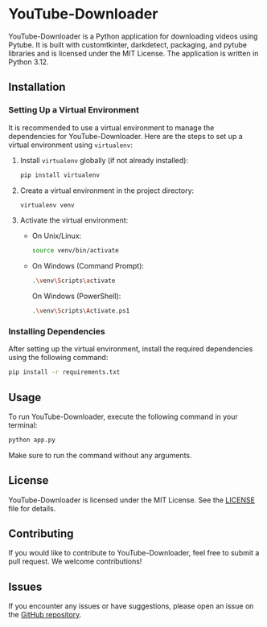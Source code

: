 # YouTube-Downloader

YouTube-Downloader is a Python application for downloading videos using Pytube. It is built with customtkinter, darkdetect, packaging, and pytube libraries and is licensed under the MIT License. The application is written in Python 3.12.

## Installation

### Setting Up a Virtual Environment

It is recommended to use a virtual environment to manage the dependencies for YouTube-Downloader. Here are the steps to set up a virtual environment using `virtualenv`:

1. Install `virtualenv` globally (if not already installed):

   ```bash
   pip install virtualenv
   ```

2. Create a virtual environment in the project directory:

   ```bash
   virtualenv venv
   ```

3. Activate the virtual environment:

   - On Unix/Linux:

     ```bash
     source venv/bin/activate
     ```

   - On Windows (Command Prompt):

     ```bash
     .\venv\Scripts\activate
     ```

     On Windows (PowerShell):

     ```bash
     .\venv\Scripts\Activate.ps1
     ```

### Installing Dependencies

After setting up the virtual environment, install the required dependencies using the following command:

```bash
pip install -r requirements.txt
```

## Usage

To run YouTube-Downloader, execute the following command in your terminal:

```bash
python app.py
```

Make sure to run the command without any arguments.

## License

YouTube-Downloader is licensed under the MIT License. See the [LICENSE](LICENSE) file for details.

## Contributing

If you would like to contribute to YouTube-Downloader, feel free to submit a pull request. We welcome contributions!

## Issues

If you encounter any issues or have suggestions, please open an issue on the [GitHub repository](https://github.com/sentemon/YouTube-Downloader).